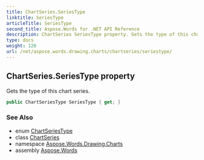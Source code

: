 ```yaml
---
title: ChartSeries.SeriesType
linktitle: SeriesType
articleTitle: SeriesType
second_title: Aspose.Words for .NET API Reference
description: ChartSeries SeriesType property. Gets the type of this chart series in C#.
type: docs
weight: 120
url: /net/aspose.words.drawing.charts/chartseries/seriestype/
---
```

## ChartSeries.SeriesType property

Gets the type of this chart series.

```csharp
public ChartSeriesType SeriesType { get; }
```

### See Also

* enum [ChartSeriesType](../../chartseriestype/)
* class [ChartSeries](../)
* namespace [Aspose.Words.Drawing.Charts](../../chartseries/)
* assembly [Aspose.Words](../../../)
